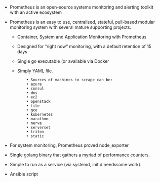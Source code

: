
- Prometheus is an open-source systems monitoring and alerting toolkit with an active ecosystem
- Prometheus is an easy to use, centralised, stateful, pull-based modular monitoring system with 
  several mature supporting projects.

  - Container, System and Application Monitoring with Prometheus
  - Designed for “right now” monitoring, with a default retention of 15 days 
  - Single go executable (or available via Docker


  - Simply YAML file.

            • Sources of machines to scrape can be:
            • azure
            • consul
            • dns
            • ec2
            • openstack
            • file
            • gce
            • kubernetes
            • marathon
            • nerve
            • serverset
            • triton
            • static

 - For system monitoring, Prometheus proved node_exporter
 -  Single golang binary that gathers a myriad of performance counters.
 - Simple to run as a service (via systemd, init.d needssome work).
 - Ansible script 
 